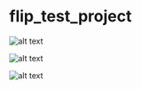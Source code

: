 # flip_test_project

![alt text](https://github.com/calvintorsaGit/flip_test_project/blob/master/ss_home.png?raw=true)

![alt text](https://github.com/calvintorsaGit/flip_test_project/blob/master/ss_detail.png?raw=true)

![alt text](https://github.com/calvintorsaGit/flip_test_project/blob/master/ss_modal.png?raw=true)
